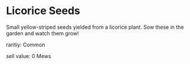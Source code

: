 # Licorice Seeds

Small yellow-striped seeds yielded from a licorice plant. Sow these in the garden and watch them grow!

raritiy: Common

sell value: 0 Mews